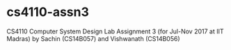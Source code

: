 # cs4110-assn3
CS4110 Computer System Design Lab Assignment 3 (for Jul-Nov 2017 at IIT Madras) by Sachin (CS14B057) and Vishwanath (CS14B056)
